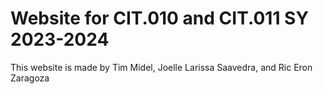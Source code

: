 # Website for CIT.010 and CIT.011 SY 2023-2024

This website is made by Tim Midel, Joelle Larissa Saavedra, and Ric Eron Zaragoza
